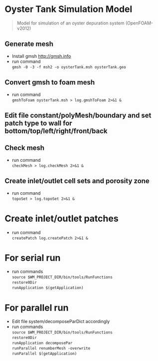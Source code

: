 # Oyster Tank Simulation Model

> Model for simulation of an oyster depuration system (OpenFOAM-v2012)

## Generate mesh

- Install gmsh http://gmsh.info
- run command \
`gmsh -0 -3 -f msh2 -o oysterTank.msh oysterTank.geo`

## Convert gmsh to foam mesh
- run command \
`gmshToFoam oysterTank.msh > log.gmshToFoam 2>&1 &`

## Edit file constant/polyMesh/boundary and set patch type to wall for bottom/top/left/right/front/back

## Check mesh
- run command \
`checkMesh > log.checkMesh 2>&1 &`

## Create inlet/outlet cell sets and porosity zone
- run command \
`topoSet > log.topoSet 2>&1 &`

# Create inlet/outlet patches
- run command \
`createPatch log.createPatch 2>&1 &`

# For serial run
- run commands \
`source $WM_PROJECT_DIR/bin/tools/RunFunctions` \
`restore0Dir` \
`runApplication $(getApplication)` 

# For parallel run
- Edit file system/decomposeParDict accordingly
- run commands \
`source $WM_PROJECT_DIR/bin/tools/RunFunctions` \
`restore0Dir` \
`runApplication decomposePar` \
`runParallel renumberMesh -overwrite` \
`runParallel $(getApplication)` 

